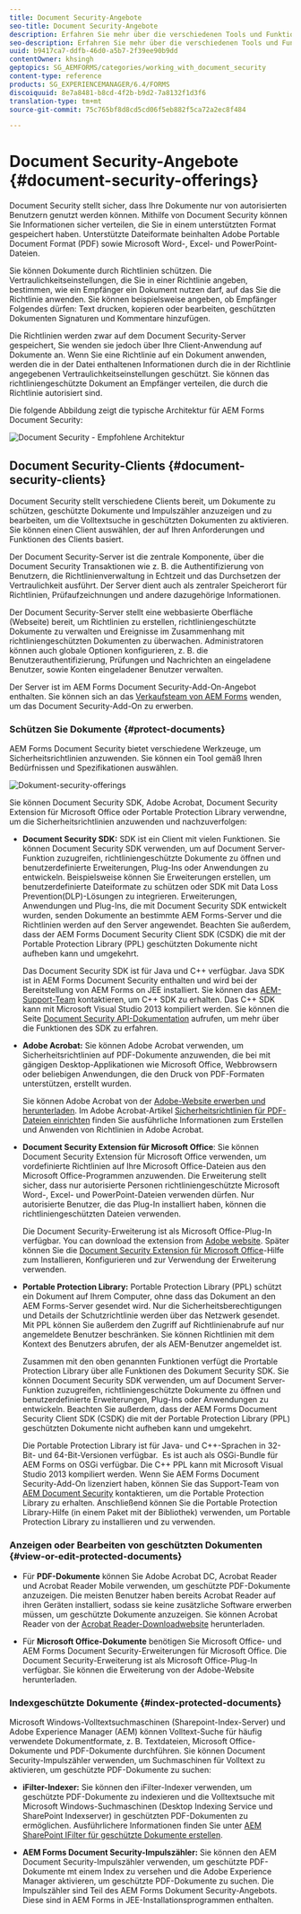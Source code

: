 ```yaml
---
title: Document Security-Angebote
seo-title: Document Security-Angebote
description: Erfahren Sie mehr über die verschiedenen Tools und Funktionen von AEM Document Security
seo-description: Erfahren Sie mehr über die verschiedenen Tools und Funktionen von AEM Document Security
uuid: b9417ca7-ddfb-46d0-a5b7-2f39ee90b9dd
contentOwner: khsingh
geptopics: SG_AEMFORMS/categories/working_with_document_security
content-type: reference
products: SG_EXPERIENCEMANAGER/6.4/FORMS
discoiquuid: 8e7a8481-b8cd-4f2b-b9d2-7a8132f1d3f6
translation-type: tm+mt
source-git-commit: 75c765bf8d8cd5cd06f5eb882f5ca72a2ec8f484

---
```



# Document Security-Angebote {#document-security-offerings}

Document Security stellt sicher, dass Ihre Dokumente nur von autorisierten Benutzern genutzt werden können. Mithilfe von Document Security können Sie Informationen sicher verteilen, die Sie in einem unterstützten Format gespeichert haben. Unterstützte Dateiformate beinhalten Adobe Portable Document Format (PDF) sowie Microsoft Word-, Excel- und PowerPoint-Dateien.

Sie können Dokumente durch Richtlinien schützen. Die Vertraulichkeitseinstellungen, die Sie in einer Richtlinie angeben, bestimmen, wie ein Empfänger ein Dokument nutzen darf, auf das Sie die Richtlinie anwenden. Sie können beispielsweise angeben, ob Empfänger Folgendes dürfen: Text drucken, kopieren oder bearbeiten, geschützten Dokumenten Signaturen und Kommentare hinzufügen.

Die Richtlinien werden zwar auf dem Document Security-Server gespeichert, Sie wenden sie jedoch über Ihre Client-Anwendung auf Dokumente an. Wenn Sie eine Richtlinie auf ein Dokument anwenden, werden die in der Datei enthaltenen Informationen durch die in der Richtlinie angegebenen Vertraulichkeitseinstellungen geschützt. Sie können das richtliniengeschützte Dokument an Empfänger verteilen, die durch die Richtlinie autorisiert sind.

Die folgende Abbildung zeigt die typische Architektur für AEM Forms Document Security:

![Document Security - Empfohlene Architektur](do-not-localize/document_security_architecture.png)

## Document Security-Clients {#document-security-clients}

Document Security stellt verschiedene Clients bereit, um Dokumente zu schützen, geschützte Dokumente und Impulszähler anzuzeigen und zu bearbeiten, um die Volltextsuche in geschützten Dokumenten zu aktivieren. Sie können einen Client auswählen, der auf Ihren Anforderungen und Funktionen des Clients basiert.

Der Document Security-Server ist die zentrale Komponente, über die Document Security Transaktionen wie z. B. die Authentifizierung von Benutzern, die Richtlinienverwaltung in Echtzeit und das Durchsetzen der Vertraulichkeit ausführt. Der Server dient auch als zentraler Speicherort für Richtlinien, Prüfaufzeichnungen und andere dazugehörige Informationen.

Der Document Security-Server stellt eine webbasierte Oberfläche (Webseite) bereit, um Richtlinien zu erstellen, richtliniengeschützte Dokumente zu verwalten und Ereignisse im Zusammenhang mit richtliniengeschützten Dokumenten zu überwachen. Administratoren können auch globale Optionen konfigurieren, z. B. die Benutzerauthentifizierung, Prüfungen und Nachrichten an eingeladene Benutzer, sowie Konten eingeladener Benutzer verwalten.

Der Server ist im AEM Forms Document Security-Add-On-Angebot enthalten. Sie können sich an das [Verkaufsteam von AEM Forms](https://www.adobe.com/products/request-consultation/marketing-cloud.html?s_osc=70114000002JNwKAAW&amp;s_iid=70114000002JHs3AAG) wenden, um das Document Security-Add-On zu erwerben.

### Schützen Sie Dokumente {#protect-documents}

AEM Forms Document Security bietet verschiedene Werkzeuge, um Sicherheitsrichtlinien anzuwenden. Sie können ein Tool gemäß Ihren Bedürfnissen und Spezifikationen auswählen.

![Dokument-security-offerings](assets/document-security-offerings.png)

Sie können Document Security SDK, Adobe Acrobat, Document Security Extension für Microsoft Office oder Portable Protection Library verwendne, um die Sicherheitsrichtlinien anzuwenden und nachzuverfolgen:

* **Document Security SDK:** SDK ist ein Client mit vielen Funktionen. Sie können Document Security SDK verwenden, um auf Document Server-Funktion zuzugreifen, richtliniengeschützte Dokumente zu öffnen und benutzerdefinierte Erweiterungen, Plug-Ins oder Anwendungen zu entwickeln. Beispielsweise können Sie Erweiterungen erstellen, um benutzerdefinierte Dateiformate zu schützen oder SDK mit Data Loss Prevention(DLP)-Lösungen zu integrieren. Erweiterungen, Anwendungen und Plug-Ins, die mit Document Security SDK entwickelt wurden, senden Dokumente an bestimmte AEM Forms-Server und die Richtlinien werden auf den Server angewendet. Beachten Sie außerdem, dass der AEM Forms Document Security Client SDK (CSDK) die mit der Portable Protection Library (PPL) geschützten Dokumente nicht aufheben kann und umgekehrt.

   Das Document Security SDK ist für Java und C++ verfügbar. Java SDK ist in AEM Forms Document Security enthalten und wird bei der Bereitstellung von AEM Forms on JEE installiert. Sie können das [AEM-Support-Team](https://helpx.adobe.com/de/marketing-cloud/contact-support.html) kontaktieren, um C++ SDK zu erhalten. Das C++ SDK kann mit Microsoft Visual Studio 2013 kompiliert werden. Sie können die Seite [Document Security API-Dokumentation](https://help.adobe.com/en_US/livecycle/11.0/Services/WS92d06802c76abadb76c48dfe12dbeb3e281-7ff0.2.html) aufrufen, um mehr über die Funktionen des SDK zu erfahren.

* **Adobe Acrobat:** Sie können Adobe Acrobat verwenden, um Sicherheitsrichtlinien auf PDF-Dokumente anzuwenden, die bei mit gängigen Desktop-Applikationen wie Microsoft Office, Webbrowsern oder beliebigen Anwendungen, die den Druck von PDF-Formaten unterstützen, erstellt wurden.

   Sie können Adobe Acrobat von der [Adobe-Website erwerben und herunterladen](https://acrobat.adobe.com/de/de/free-trial-download.html). Im Adobe Acrobat-Artikel [Sicherheitsrichtlinien für PDF-Dateien einrichten](https://helpx.adobe.com/de/acrobat/using/setting-security-policies-pdfs.html) finden Sie ausführliche Informationen zum Erstellen und Anwenden von Richtlinien in Adobe Acrobat.

* **Document Security Extension für Microsoft Office**: Sie können Document Security Extension für Microsoft Office verwenden, um vordefinierte Richtlinien auf Ihre Microsoft Office-Dateien aus den Microsoft Office-Programmen anzuwenden. Die Erweiterung stellt sicher, dass nur autorisierte Personen richtliniengeschützte Microsoft Word-, Excel- und PowerPoint-Dateien verwenden dürfen. Nur autorisierte Benutzer, die das Plug-In installiert haben, können die richtliniengeschützten Dateien verwenden.﻿

   Die Document Security-Erweiterung ist als Microsoft Office-Plug-In verfügbar. You can download the extension from [Adobe website](https://helpx.adobe.com/aem-forms/aem-document-security/download-installer.html). Später können Sie die [Document Security Extension für Microsoft Office](https://helpx.adobe.com/de/aem-forms/aem-document-security/aem-document-security-extension-help.html)-Hilfe zum Installieren, Konfigurieren und zur Verwendung der Erweiterung verwenden.

* **Portable Protection Library:** Portable Protection Library (PPL) schützt ein Dokument auf Ihrem Computer, ohne dass das Dokument an den AEM Forms-Server gesendet wird. Nur die Sicherheitsberechtigungen und Details der Schutzrichtlinie werden über das Netzwerk gesendet. Mit PPL können Sie außerdem den Zugriff auf Richtlinienabrufe auf nur angemeldete Benutzer beschränken. Sie können Richtlinien mit dem Kontext des Benutzers abrufen, der als AEM-Benutzer angemeldet ist.

   Zusammen mit den oben genannten Funktionen verfügt die Prortable Protection Library über alle Funktionen des Dokument Security SDK. Sie können Document Security SDK verwenden, um auf Document Server-Funktion zuzugreifen, richtliniengeschützte Dokumente zu öffnen und benutzerdefinierte Erweiterungen, Plug-Ins oder Anwendungen zu entwickeln. Beachten Sie außerdem, dass der AEM Forms Document Security Client SDK (CSDK) die mit der Portable Protection Library (PPL) geschützten Dokumente nicht aufheben kann und umgekehrt.

     Die Portable Protection Library ist für Java- und C++-Sprachen in 32-Bit- und 64-Bit-Versionen verfügbar.  Es ist auch als OSGi-Bundle für AEM Forms on OSGi verfügbar. Die C++ PPL kann mit Microsoft Visual Studio 2013 kompiliert werden. Wenn Sie AEM Forms Document Security-Add-On lizenziert haben, können Sie das Support-Team von [AEM Document Security](https://helpx.adobe.com/de/marketing-cloud/contact-support.html) kontaktieren, um die Portable Protection Library zu erhalten. Anschließend können Sie die Portable Protection Library-Hilfe (in einem Paket mit der Bibliothek) verwenden, um Portable Protection Library zu installieren und zu verwenden.

### Anzeigen oder Bearbeiten von geschützten Dokumenten {#view-or-edit-protected-documents}

* Für **PDF-Dokumente** können Sie Adobe Acrobat DC, Acrobat Reader und Acrobat Reader Mobile verwenden, um geschützte PDF-Dokumente anzuzeigen. Die meisten Benutzer haben bereits Acrobat Reader auf ihren Geräten installiert, sodass sie keine zusätzliche Software erwerben müssen, um geschützte Dokumente anzuzeigen. Sie können Acrobat Reader von der [Acrobat Reader-Downloadwebsite](https://get.adobe.com/de/reader/) herunterladen.

* Für **Microsoft Office-Dokumente** benötigen Sie Microsoft Office- und AEM Forms Document Security-Erweiterungen für Microsoft Office. Die Document Security-Erweiterung ist als Microsoft Office-Plug-In verfügbar. Sie können die Erweiterung von der Adobe-Website herunterladen.

### Indexgeschützte Dokumente {#index-protected-documents}

Microsoft Windows-Volltextsuchmaschinen (Sharepoint-Index-Server) und Adobe Experience Manager (AEM) können Volltext-Suche für häufig verwendete Dokumentformate, z. B. Textdateien, Microsoft Office-Dokumente und PDF-Dokumente durchführen. Sie können Document Security-Impulszähler verwenden, um Suchmaschinen für Volltext zu aktivieren, um geschützte PDF-Dokumente zu suchen:

* **iFilter-Indexer:** Sie können den iFilter-Indexer verwenden, um geschützte PDF-Dokumente zu indexieren und die Volltextsuche mit Microsoft Windows-Suchmaschinen (Desktop Indexing Service und SharePoint Indexserver) in geschützten PDF-Dokumenten zu ermöglichen. Ausführlichere Informationen finden Sie unter [AEM SharePoint IFilter für geschützte Dokumente erstellen](assets/sharepoint-ifilter-doc-security.pdf).

* **AEM Forms Document Security-Impulszähler:** Sie können den AEM Document Security-Impulszähler verwenden, um geschützte PDF-Dokumente mt einem Index zu versehen und die Adobe Experience Manager aktivieren, um geschützte PDF-Dokumente zu suchen. Die Impulszähler sind Teil des AEM Forms Dokument Security-Angebots. Diese sind in AEM Forms in JEE-Installationsprogrammen enthalten.


